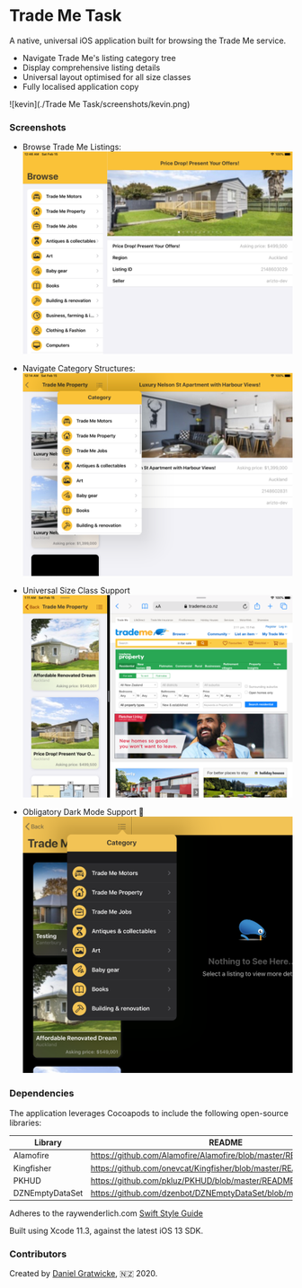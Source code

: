 # Trade Me Task

A native, universal iOS application built for browsing the Trade Me service.

  - Navigate Trade Me's listing category tree
  - Display comprehensive listing details
  - Universal layout optimised for all size classes
  - Fully localised application copy

![kevin](./Trade Me Task/screenshots/kevin.png)

### Screenshots

- Browse Trade Me Listings:
![Browse Listings!](https://github.com/MrMCandR/Trade-Me-Task/blob/master/screenshots/browse_listings.png)

- Navigate Category Structures:
![Navigate Categories!](https://github.com/MrMCandR/Trade-Me-Task/blob/master/screenshots/sub_categories.png)

- Universal Size Class Support
![Universal Size Classes!](https://github.com/MrMCandR/Trade-Me-Task/blob/master/screenshots/size_classes.png)

- Obligatory Dark Mode Support 🌙
![Dark Mode FTW](https://github.com/MrMCandR/Trade-Me-Task/blob/master/screenshots/dark_mode.png)

### Dependencies

The application leverages Cocoapods to include the following open-source libraries:

| Library | README |
| ------ | ------ |
| Alamofire | <https://github.com/Alamofire/Alamofire/blob/master/README.md> |
| Kingfisher | <https://github.com/onevcat/Kingfisher/blob/master/README.md> |
| PKHUD | <https://github.com/pkluz/PKHUD/blob/master/README.md> |
| DZNEmptyDataSet | <https://github.com/dzenbot/DZNEmptyDataSet/blob/master/README.md> |

Adheres to the raywenderlich.com [Swift Style Guide](https://github.com/raywenderlich/swift-style-guide)

Built using Xcode 11.3, against the latest iOS 13 SDK.

### Contributors

Created by [Daniel Gratwicke](https://www.linkedin.com/in/daniel-gratwicke/), 🇳🇿 2020.
